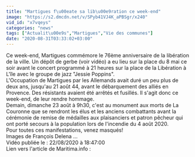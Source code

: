 ```yaml
---
title: "Martigues f\u00eate sa lib\u00e9ration ce week-end"
image: "https://s2.dmcdn.net/v/SPyb41VJ4K_aPBSgr/x240"
vid_id: "x7vqeys"
categories: "news"
tags: ["Actualit\u00e9s","Martigues","Vie des communes"]
date: "2020-08-31T03:33:02+03:00"
---
```

Ce week-end, Martigues commémore le 76ème anniversaire de la libération de la ville. Un dépôt de gerbe (voir vidéo) a eu lieu sur la place du 8 mai ce soir avant le concert programmé à 21 heures sur la place de la Libération à L'île avec le groupe de jazz &quot;Jessie Poppins&quot;.   <br>L'Occupation de Martigues par les Allemands avait duré un peu plus de deux ans, jusqu'au 21 août 44, avant le débarquement des alliés en Provence. Des résistants avaient été arrêtés et fusillés. Il s'agit donc ce week-end, de leur rendre hommage.    <br>Demain, dimanche 23 août à 9h30, c'est au monument aux morts de La Couronne que se rendront les élus et les anciens combattants avant la cérémonie de remise de médailles aux plaisanciers et patron pêcheur qui ont porté secours à la population lors de l'incendie du 4 août 2020.    <br>Pour toutes ces manifestations, venez masqués!    <br>Images de François Delena ...  <br>Vidéo publiée le : 22/08/2020 à 18:47:00  <br>Lien vers l'article de Maritima.info :  <br>
